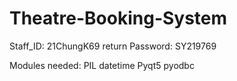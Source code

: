 # Theatre-Booking-System

Staff_ID: 21ChungK69  return
Password: SY219769

Modules needed:
PIL
datetime
Pyqt5
pyodbc
